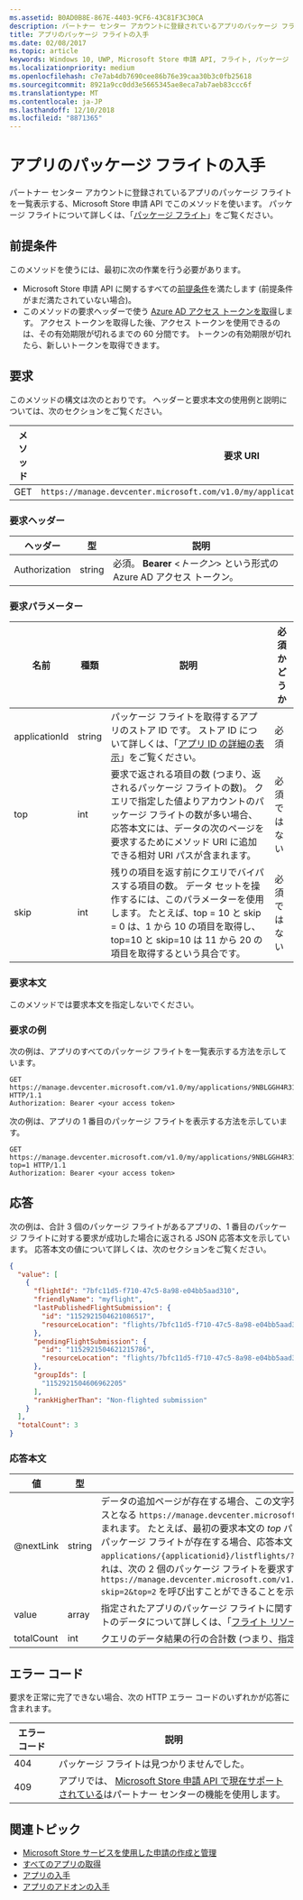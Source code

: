 ```yaml
---
ms.assetid: B0AD0B8E-867E-4403-9CF6-43C81F3C30CA
description: パートナー センター アカウントに登録されているアプリのパッケージ フライト情報を取得する、Microsoft Store 申請 API でこのメソッドを使います。
title: アプリのパッケージ フライトの入手
ms.date: 02/08/2017
ms.topic: article
keywords: Windows 10, UWP, Microsoft Store 申請 API, フライト, パッケージ フライト
ms.localizationpriority: medium
ms.openlocfilehash: c7e7ab4db7690cee86b76e39caa30b3c0fb25618
ms.sourcegitcommit: 8921a9cc0dd3e5665345ae8eca7ab7aeb83ccc6f
ms.translationtype: MT
ms.contentlocale: ja-JP
ms.lasthandoff: 12/10/2018
ms.locfileid: "8871365"
---
```

# <a name="get-package-flights-for-an-app"></a>アプリのパッケージ フライトの入手

パートナー センター アカウントに登録されているアプリのパッケージ フライトを一覧表示する、Microsoft Store 申請 API でこのメソッドを使います。 パッケージ フライトについて詳しくは、「[パッケージ フライト](https://msdn.microsoft.com/windows/uwp/publish/package-flights)」をご覧ください。

## <a name="prerequisites"></a>前提条件

このメソッドを使うには、最初に次の作業を行う必要があります。

* Microsoft Store 申請 API に関するすべての[前提条件](create-and-manage-submissions-using-windows-store-services.md#prerequisites)を満たします (前提条件がまだ満たされていない場合)。
* このメソッドの要求ヘッダーで使う [Azure AD アクセス トークンを取得](create-and-manage-submissions-using-windows-store-services.md#obtain-an-azure-ad-access-token)します。 アクセス トークンを取得した後、アクセス トークンを使用できるのは、その有効期限が切れるまでの 60 分間です。 トークンの有効期限が切れたら、新しいトークンを取得できます。

## <a name="request"></a>要求

このメソッドの構文は次のとおりです。 ヘッダーと要求本文の使用例と説明については、次のセクションをご覧ください。

| メソッド | 要求 URI                                                      |
|--------|------------------------------------------------------------------|
| GET    | ```https://manage.devcenter.microsoft.com/v1.0/my/applications/{applicationId}/listflights``` |


### <a name="request-header"></a>要求ヘッダー

| ヘッダー        | 型   | 説明                                                                 |
|---------------|--------|-----------------------------------------------------------------------------|
| Authorization | string | 必須。 **Bearer** &lt;*トークン*&gt; という形式の Azure AD アクセス トークン。 |


### <a name="request-parameters"></a>要求パラメーター

|  名前  |  種類  |  説明  |  必須かどうか  |
|------|------|------|------|
|  applicationId  |  string  |  パッケージ フライトを取得するアプリのストア ID です。 ストア ID について詳しくは、「[アプリ ID の詳細の表示](https://msdn.microsoft.com/windows/uwp/publish/view-app-identity-details)」をご覧ください。  |  必須  |
|  top  |  int  |  要求で返される項目の数 (つまり、返されるパッケージ フライトの数)。 クエリで指定した値よりアカウントのパッケージ フライトの数が多い場合、応答本文には、データの次のページを要求するためにメソッド URI に追加できる相対 URI パスが含まれます。  |  必須ではない  |
|  skip  |  int  |  残りの項目を返す前にクエリでバイパスする項目の数。 データ セットを操作するには、このパラメーターを使用します。 たとえば、top = 10 と skip = 0 は、1 から 10 の項目を取得し、top=10 と skip=10 は 11 から 20 の項目を取得するという具合です。  |  必須ではない  |


### <a name="request-body"></a>要求本文

このメソッドでは要求本文を指定しないでください。

### <a name="request-examples"></a>要求の例

次の例は、アプリのすべてのパッケージ フライトを一覧表示する方法を示しています。

```
GET https://manage.devcenter.microsoft.com/v1.0/my/applications/9NBLGGH4R315/listflights HTTP/1.1
Authorization: Bearer <your access token>
```

次の例は、アプリの 1 番目のパッケージ フライトを表示する方法を示しています。

```
GET https://manage.devcenter.microsoft.com/v1.0/my/applications/9NBLGGH4R315/listflights?top=1 HTTP/1.1
Authorization: Bearer <your access token>
```

## <a name="response"></a>応答

次の例は、合計 3 個のパッケージ フライトがあるアプリの、1 番目のパッケージ フライトに対する要求が成功した場合に返される JSON 応答本文を示しています。 応答本文の値について詳しくは、次のセクションをご覧ください。

```json
{
  "value": [
    {
      "flightId": "7bfc11d5-f710-47c5-8a98-e04bb5aad310",
      "friendlyName": "myflight",
      "lastPublishedFlightSubmission": {
        "id": "1152921504621086517",
        "resourceLocation": "flights/7bfc11d5-f710-47c5-8a98-e04bb5aad310/submissions/1152921504621086517"
      },
      "pendingFlightSubmission": {
        "id": "1152921504621215786",
        "resourceLocation": "flights/7bfc11d5-f710-47c5-8a98-e04bb5aad310/submissions/1152921504621215786"
      },
      "groupIds": [
        "1152921504606962205"
      ],
      "rankHigherThan": "Non-flighted submission"
    }
  ],
  "totalCount": 3
}
```

### <a name="response-body"></a>応答本文

| 値      | 型   | 説明       |
|------------|--------|---------------------|
| @nextLink  | string | データの追加ページが存在する場合、この文字列には、データの次のページを要求するために、ベースとなる ```https://manage.devcenter.microsoft.com/v1.0/my/``` 要求 URI に追加できる相対パスが含まれます。 たとえば、最初の要求本文の *top* パラメーターが 2 に設定されていて、アプリには 4 個のパッケージ フライトが存在する場合、応答本文には、```applications/{applicationid}/listflights/?skip=2&top=2``` という @nextLink 値が含まれます。これは、次の 2 個のパッケージ フライトを要求するために、```https://manage.devcenter.microsoft.com/v1.0/my/applications/{applicationid}/listflights/?skip=2&top=2``` を呼び出すことができることを示しています。 |
| value      | array  | 指定されたアプリのパッケージ フライトに関する情報を提供するオブジェクトの配列。 各オブジェクトのデータについて詳しくは、「[フライト リソース](get-app-data.md#flight-object)」をご覧ください。               |
| totalCount | int    | クエリのデータ結果の行の合計数 (つまり、指定されたアプリのパッケージ フライトの合計数)。   |


## <a name="error-codes"></a>エラー コード

要求を正常に完了できない場合、次の HTTP エラー コードのいずれかが応答に含まれます。

| エラー コード |  説明   |
|--------|------------------|
| 404  | パッケージ フライトは見つかりませんでした。 |
| 409  | アプリでは、 [Microsoft Store 申請 API で現在サポートされている](create-and-manage-submissions-using-windows-store-services.md#not_supported)はパートナー センターの機能を使用します。  |


## <a name="related-topics"></a>関連トピック

* [Microsoft Store サービスを使用した申請の作成と管理](create-and-manage-submissions-using-windows-store-services.md)
* [すべてのアプリの取得](get-all-apps.md)
* [アプリの入手](get-an-app.md)
* [アプリのアドオンの入手](get-add-ons-for-an-app.md)
